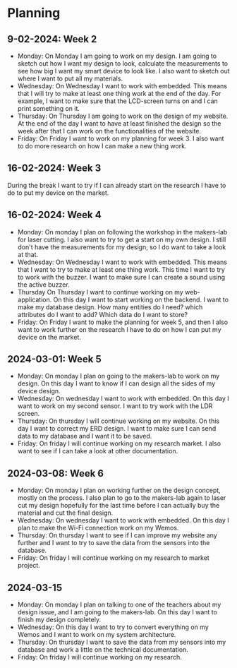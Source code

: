 # Planning

## 9-02-2024: Week 2
- Monday:
On Monday I am going to work on my design. I am going to sketch out how I want my design to look, calculate the 
measurements to see how big I want my smart device to look like. I also want to sketch out where I want to put all my 
materials. 
- Wednesday:
On Wednesday I want to work with embedded. This means that I will try to make at least one thing work at the end of the day. 
For example, I want to make sure that the LCD-screen turns on and I can print something on it. 
- Thursday:
On Thursday I am going to work on the design of my website. At the end of the day I want to have at least finished the design 
so the week after that I can work on the functionalities of the website.
- Friday:
On Friday I want to work on my planning for week 3. I also want to do more research on how I can make a new thing work.

## 16-02-2024: Week 3
During the break I want to try if I can already start on the research I have to do to put my device on the market.

## 16-02-2024: Week 4
- Monday: 
On monday I plan on following the workshop in the makers-lab for laser cutting. I also want to try to get a start on my 
own design. I still don't have the measurements for my design, so I do want to take a look at that.
- Wednesday: 
On Wednesday I want to work with embedded. This means that I want to try to make at least one thing work. This time I want
to try to work with the buzzer. I want to make sure I can create a sound using the active buzzer. 
- Thursday
On Thursday I want to continue working on my web-application. On this day I want to start working on the backend. I want 
to make my database design. How many entities do I need? which attributes do I want to add? Which data do I want to store?
- Friday:
On Friday I want to make the planning for week 5, and then I also want to work further on the research I have to do on 
how I can put my device on the market. 

## 2024-03-01: Week 5
- Monday: 
On monday I plan on going to the makers-lab to work on my design. On this day I want to know if I can design all the
sides of my device design. 
- Wednesday: 
On wednesday I want to work with embedded. On this day I want to work on my second sensor. I want to try work with the 
LDR screen. 
- Thursday: 
On thursday I will continue working on my website. On this day I want to correct my ERD design. I want to make sure I can
send data to my database and I want it to be saved. 
- Friday:
On friday I will continue working on my research market. I also want to see if I can take a look at other documentation. 

## 2024-03-08: Week 6
- Monday: 
On monday I plan on working further on the design concept, mostly on the process. I also plan to go to the makers-lab again
to laser cut my design hopefully for the last time before I can actually buy the material and cut the final design. 
- Wednesday: 
On wednesday I want to work with embedded. On this day I plan to make the Wi-Fi connection work on my Wemos. 
- Thursday: 
On thursday I want to see if I can improve my website any further and I want to try to save the data from the sensors 
into the database. 
- Friday: 
On friday I will continue working on my research to market project. 

## 2024-03-15
- Monday: 
On monday I plan on talking to one of the teachers about my design issue, and I am going to the makers-lab. On this day
I want to finish my design completely. 
- Wednesday: 
On this day I want to try to convert everything on my Wemos and I want to work on my system architecture. 
- Thursday:
On thursday I want to save the data from my sensors into my database and work a little on the technical documentation.
- Friday:
On friday I will continue working on my research. 










